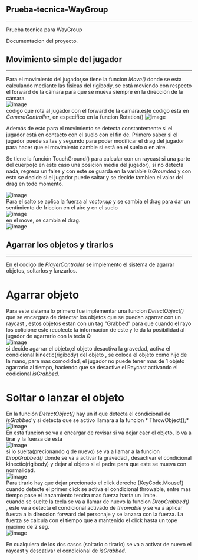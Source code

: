 ## Prueba-tecnica-WayGroup
____
Prueba tecnica para WayGroup 
 
Documentacion del proyecto.

## Movimiento simple del jugador  
____

Para el movimiento del jugador,se tiene la funcion *Move()* donde se esta calculando mediante las fisicas del rigibody, se está moviendo con respecto el forward de la cámara para que se mueva siempre en la dirección de la cámara.<br>
![image](https://github.com/juanestebanct/Prueba-tecnica-WayGroup/assets/78618669/044e3c24-1178-406f-be43-160dbe833dff) <br>
codigo que rota al jugador con el forward de la camara.este codigo esta en *CameraController*, en especifico en la funcion Rotation()
![image](https://github.com/juanestebanct/Prueba-tecnica-WayGroup/assets/78618669/827d5215-43ba-46c9-9510-c29d485cdc30)

Además de esto para el movimiento se detecta constantemente si el jugador está en contacto con el suelo con el fin de. Primero saber si el jugador puede saltas y segundo para poder modificar el drag del jugador para
hacer que el movimiento cambie si está en el suelo o en aire.

Se tiene la función TouchGround() para calcular con un raycast si una parte del cuerpo(o en este caso una posicion media del jugador), si no detecta nada, regresa un false y con este se guarda en la variable 
*isGrounded* y con esto se decide si el jugador puede saltar y se decide tambien el valor del drag en todo momento.

![image](https://github.com/juanestebanct/Prueba-tecnica-WayGroup/assets/78618669/63c380d3-7267-4b34-88ff-d94bf0aec47a)<br>
 Para el salto se aplica la fuerza al *vector.up* y se cambia el drag para dar un sentimiento de friccion en el aire y en el suelo  
![image](https://github.com/juanestebanct/Prueba-tecnica-WayGroup/assets/78618669/b6fd634d-677e-4648-923f-04220306659c)<br>
en el move, se cambia el drag. <br>
![image](https://github.com/juanestebanct/Prueba-tecnica-WayGroup/assets/78618669/82d11259-a5d9-45e1-9e0d-1f036df40631)

## Agarrar los objetos y tirarlos 
____
En el codigo de *PlayerController* se implemento el sistema de agarrar objetos, soltarlos y lanzarlos.

# Agarrar objeto 

Para este sistema lo primero fue implementar una funcion *DetectObject()* que se encargara de detectar los objetos que se puedan agarrar con un raycast , estos objetos estan con un tag "Grabbed" 
 para que cuando el rayo los colicione 
este recolecte la informacion de este y le da la posibilidad al jugador de agarrarlo con la tecla Q <br>
![image](https://github.com/juanestebanct/Prueba-tecnica-WayGroup/assets/78618669/37167e28-872d-47de-bd7c-79c20b25978c) <br>
si decide agarrar el objeto,el objeto desactiva la gravedad, activa el condicional kinectic(rigibody) del objeto , se coloca el objeto como hijo de la mano, para mas comodidad, el jugador no puede tener mas de 1 objeto agarrarlo al tiempo, haciendo que se desactive el Raycast activando el codicional *isGrabbed*.

# Soltar o lanzar el objeto 

En la función *DetectObject()* hay un if que detecta el condicional de *isGrabbed* y si detecta que se activo llamara a la funcion * ThrowObject();* <br>
![image](https://github.com/juanestebanct/Prueba-tecnica-WayGroup/assets/78618669/80bf6615-9d64-4a98-bcf0-bf352352ace6) <br>
En esta funcion se va a encargar de revisar si va dejar caer el objeto, lo va a tirar y la fuerza de esta  <br>
![image](https://github.com/juanestebanct/Prueba-tecnica-WayGroup/assets/78618669/fdac4234-a25d-41e6-b411-cabc99efb01d)<br>
si lo suelta(precionando q de nuevo) se va a llamar a la funcion *DropGrabbed()* donde se va a activar la gravedad , desactivar el condicional kinectic(rigibody) y dejar al objeto si el padre para que este se mueva con normalidad. <br>
![image](https://github.com/juanestebanct/Prueba-tecnica-WayGroup/assets/78618669/90958ba8-cf65-4c2e-a3f0-743ddb4a650a)<br>
Para tirarlo hay que dejar precionado el click derecho (KeyCode.Mouse1) cuando detecte el primer click se activa el condicional throwable, entre mas tiempo pase el lanzamiento tendra mas fuerza hasta un limite.<br>
cuando se suelte la tecla se va a llamar de nuevo la funcion *DropGrabbed()* , este va a detecta el condicional activado de *throwable* y se va a aplicar fuerza a la direccion forward del personaje y se lanzara con la fuerza. La fuerza se calcula con el tiempo que a mantenido el click hasta un tope maximo de 2 seg.<br>
![image](https://github.com/juanestebanct/Prueba-tecnica-WayGroup/assets/78618669/e727b7dd-0d20-4b3e-a946-9e8f1403371f)<br>

En cualquiera de los dos casos (soltarlo o tirarlo) se va a activar de nuevo el raycast y descativar el condicional de *isGrabbed*.
 



